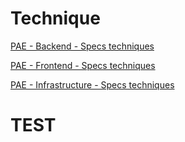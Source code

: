 # Technique

[PAE - Backend - Specs techniques](https://www.notion.so/f1c3325bd9b34281aae96ef4d1ec81e8)

[PAE - Frontend - Specs techniques](https://www.notion.so/8aeae442b0d142a083113447204b022e)

[PAE - Infrastructure - Specs techniques](https://www.notion.so/6bfdec8f9b29469883148da5287f3611)

# TEST